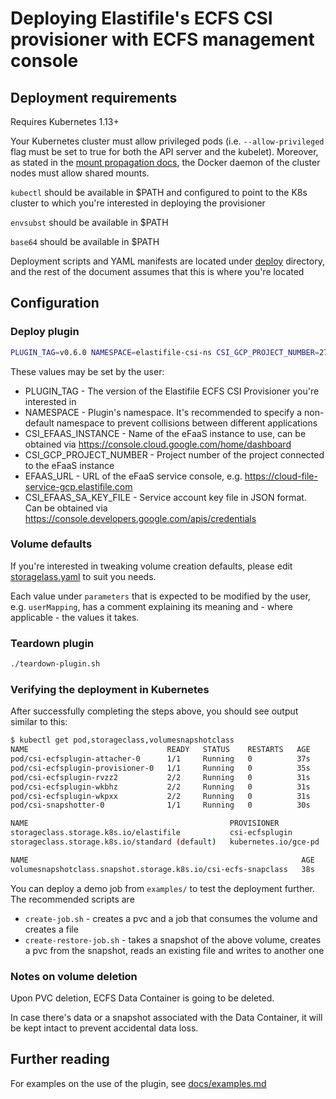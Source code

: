 # Deploying Elastifile's ECFS CSI provisioner with ECFS management console

## Deployment requirements

Requires Kubernetes 1.13+

Your Kubernetes cluster must allow privileged pods (i.e. `--allow-privileged` flag must be set to true for both the API server and the kubelet). Moreover, as stated in the [mount propagation docs](https://kubernetes.io/docs/concepts/storage/volumes/#mount-propagation), the Docker daemon of the cluster nodes must allow shared mounts.

`kubectl` should be available in $PATH and configured to point to the K8s cluster to which you're interested in deploying the provisioner

`envsubst` should be available in $PATH

`base64` should be available in $PATH

Deployment scripts and YAML manifests are located under [deploy](../deploy) directory, and the rest of the document assumes that this is where you're located

## Configuration

### Deploy plugin
```bash
PLUGIN_TAG=v0.6.0 NAMESPACE=elastifile-csi-ns CSI_GCP_PROJECT_NUMBER=276859139519 CSI_EFAAS_INSTANCE="demo-instance1" EFAAS_URL="https://cloud-file-service-gcp.elastifile.com" CSI_EFAAS_SA_KEY_FILE=/path/to/sa-key.json ./deploy-plugin.sh
```

These values may be set by the user:
* PLUGIN_TAG - The version of the Elastifile ECFS CSI Provisioner you're interested in
* NAMESPACE - Plugin's namespace. It's recommended to specify a non-default namespace to prevent collisions between different applications
* CSI_EFAAS_INSTANCE - Name of the eFaaS instance to use, can be obtained via https://console.cloud.google.com/home/dashboard
* CSI_GCP_PROJECT_NUMBER - Project number of the project connected to the eFaaS instance
* EFAAS_URL - URL of the eFaaS service console, e.g. https://cloud-file-service-gcp.elastifile.com
* CSI_EFAAS_SA_KEY_FILE - Service account key file in JSON format. Can be obtained via https://console.developers.google.com/apis/credentials

### Volume defaults
If you're interested in tweaking volume creation defaults, please edit [storagelass.yaml](../deploy/storageclass.yaml) to suit you needs.

Each value under `parameters` that is expected to be modified by the user, e.g. `userMapping`, has a comment explaining its meaning and - where applicable - the values it takes.

### Teardown plugin
```bash
./teardown-plugin.sh
```

### Verifying the deployment in Kubernetes

After successfully completing the steps above, you should see output similar to this:
```bash
$ kubectl get pod,storageclass,volumesnapshotclass
NAME                               READY   STATUS    RESTARTS   AGE
pod/csi-ecfsplugin-attacher-0      1/1     Running   0          37s
pod/csi-ecfsplugin-provisioner-0   1/1     Running   0          35s
pod/csi-ecfsplugin-rvzz2           2/2     Running   0          31s
pod/csi-ecfsplugin-wkbhz           2/2     Running   0          31s
pod/csi-ecfsplugin-wkpxx           2/2     Running   0          31s
pod/csi-snapshotter-0              1/1     Running   0          30s

NAME                                             PROVISIONER            AGE
storageclass.storage.k8s.io/elastifile           csi-ecfsplugin         32s
storageclass.storage.k8s.io/standard (default)   kubernetes.io/gce-pd   3h

NAME                                                             AGE
volumesnapshotclass.snapshot.storage.k8s.io/csi-ecfs-snapclass   38s
```

You can deploy a demo job from `examples/` to test the deployment further.
The recommended scripts are
* `create-job.sh` - creates a pvc and a job that consumes the volume and creates a file
* `create-restore-job.sh` - takes a snapshot of the above volume, creates a pvc from the snapshot, reads an existing file and writes to another one

### Notes on volume deletion

Upon PVC deletion, ECFS Data Container is going to be deleted.

In case there's data or a snapshot associated with the Data Container, it will be kept intact to prevent accidental data loss. 

## Further reading

For examples on the use of the plugin, see [docs/examples.md](../docs/examples.md)
